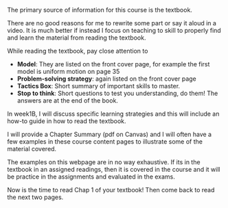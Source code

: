 The primary source of information for this course is the textbook. 

There are no good reasons for me to rewrite some part or say it aloud in a video. It is much better if instead I focus on teaching to skill to properly find and learn the material from reading the textbook.

While reading the textbook, pay close attention to 

* **Model**: They are listed on the front cover page, for example the first model is uniform motion on page 35
* **Problem-solving strategy**: again listed on the front cover page
* **Tactics Box**: Short summary of important skills to master.  
* **Stop to think**: Short questions to test you understanding, do them! The answers are at the end of the book. 

In week1B, I will discuss specific learning strategies and this will include an how-to guide in how to read the textbook. 

I will provide a Chapter Summary (pdf on Canvas) and I will often have a few examples in these course content pages to illustrate some of the material covered. 

<lrndesign-sidenote label="Instructor Note" icon="bookmark" bg-color="#c2e5f2">
The examples on this webpage are in no way exhaustive. If its in the textbook in an assigned readings, then it is covered in the course and it will be practice in the assignments and evaluated in the exams.
</lrndesign-sidenote> 


Now is the time to read Chap 1 of your textbook! Then come back to read the next two pages. 

